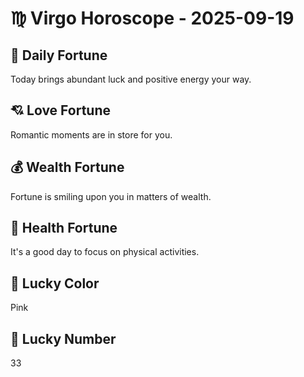 # ♍ Virgo Horoscope - 2025-09-19

## 🎯 Daily Fortune

Today brings abundant luck and positive energy your way.

## 💘 Love Fortune

Romantic moments are in store for you.

## 💰 Wealth Fortune

Fortune is smiling upon you in matters of wealth.

## 🌱 Health Fortune

It's a good day to focus on physical activities.

## 🎨 Lucky Color

Pink

## 🔢 Lucky Number

33

